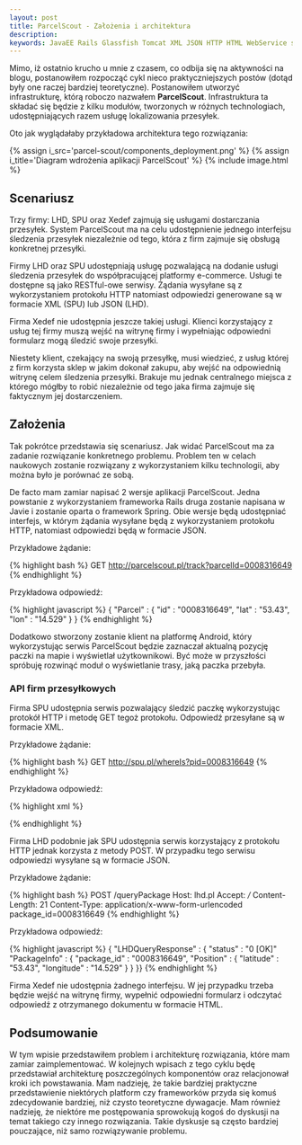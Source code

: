```yaml
---
layout: post
title: ParcelScout - Założenia i architektura
description:
keywords: JavaEE Rails Glassfish Tomcat XML JSON HTTP HTML WebService serwis REST RESTful
---
```

Mimo, iż ostatnio krucho u mnie z czasem, co odbija się na aktywności na blogu, postanowiłem
rozpocząć cykl nieco praktyczniejszych postów (dotąd były one raczej bardziej teoretyczne).
Postanowiłem utworzyć infrastrukturę, którą roboczo nazwałem **ParcelScout**. Infrastruktura
ta składać się będzie z kilku modułów, tworzonych w różnych technologiach, udostępniających
razem usługę lokalizowania przesyłek.

Oto jak wyglądałaby przykładowa architektura tego rozwiązania:

{% assign i_src='parcel-scout/components_deployment.png' %}
{% assign i_title='Diagram wdrożenia aplikacji ParcelScout' %}
{% include image.html %}

## Scenariusz

Trzy firmy: LHD, SPU oraz Xedef zajmują się usługami dostarczania przesyłek. System ParcelScout
ma na celu udostępnienie jednego interfejsu śledzenia przesyłek niezależnie od tego, która
z firm zajmuje się obsługą konkretnej przesyłki.

Firmy LHD oraz SPU udostępniają usługę pozwalającą na dodanie usługi śledzenia przesyłek do
współpracującej platformy e-commerce. Usługi te dostępne są jako RESTful-owe serwisy. Żądania
wysyłane są z wykorzystaniem protokołu HTTP natomiast odpowiedzi generowane są w formacie XML (SPU)
lub JSON (LHD).

Firma Xedef nie udostępnia jeszcze takiej usługi. Klienci korzystający z usług tej firmy muszą
wejść na witrynę firmy i wypełniając odpowiedni formularz mogą śledzić swoje przesyłki.

Niestety klient, czekający na swoją przesyłkę, musi wiedzieć, z usług której
z firm korzysta sklep w jakim dokonał zakupu, aby wejść na odpowiednią witrynę celem śledzenia
przesyłki. Brakuje mu jednak centralnego miejsca z którego mógłby to robić niezależnie od tego
jaka firma zajmuje się faktycznym jej dostarczeniem.

## Założenia

Tak pokrótce przedstawia się scenariusz. Jak widać ParcelScout ma za zadanie rozwiązanie konkretnego
problemu. Problem ten w celach naukowych zostanie rozwiązany z wykorzystaniem kilku technologii,
aby można było je porównać ze sobą.

De facto mam zamiar napisać 2 wersje aplikacji ParcelScout. Jedna powstanie z wykorzystaniem
frameworka Rails druga zostanie napisana w Javie i zostanie oparta o framework Spring. Obie wersje będą
udostępniać interfejs, w którym żądania wysyłane będą z wykorzystaniem protokołu HTTP, natomiast
odpowiedzi będą w formacie JSON.

Przykładowe żądanie:

{% highlight bash %}
GET http://parcelscout.pl/track?parcelId=0008316649
{% endhighlight %}

Przykładowa odpowiedź:

{% highlight javascript %}
{ "Parcel" : { "id" : "0008316649", "lat" : "53.43", "lon" : "14.529" } }
{% endhighlight %}

Dodatkowo stworzony zostanie klient na platformę Android, który wykorzystując serwis ParcelScout będzie
zaznaczał aktualną pozycję paczki na mapie i wyświetlał użytkownikowi. Być może w przyszłości spróbuję rozwinąć moduł o
wyświetlanie trasy, jaką paczka przebyła.

### API firm przesyłkowych

Firma SPU udostępnia serwis pozwalający śledzić paczkę wykorzystując protokół HTTP i metodę GET tegoż protokołu. Odpowiedź przesyłane
są w formacie XML.

Przykładowe żądanie:

{% highlight bash %}
GET http://spu.pl/whereIs?pid=0008316649
{% endhighlight %}

Przykładowa odpowiedź:

{% highlight xml %}
<?xml version="1.0" encoding="UTF-8"?> 
<response status="101">
  <package id="0008316649">
    <position latitude="53.43" longitude="14.529" />
  </package>
</response>
{% endhighlight %}

Firma LHD podobnie jak SPU udostępnia serwis korzystający z protokołu HTTP jednak korzysta z metody POST. W przypadku tego serwisu
odpowiedzi wysyłane są w formacie JSON.

Przykładowe żądanie:

{% highlight bash %}
POST /queryPackage
Host: lhd.pl
Accept: */*
Content-Length: 21
Content-Type: application/x-www-form-urlencoded
package_id=0008316649
{% endhighlight %}

Przykładowa odpowiedź:

{% highlight javascript %}
{ "LHDQueryResponse" : {
  "status" : "0 [OK]"
  "PackageInfo" : {
    "package_id" : "0008316649",
    "Position" : {
      "latitude" : "53.43",
      "longitude" : "14.529"
    }
  }
}}
{% endhighlight %}

Firma Xedef nie udostępnia żadnego interfejsu. W jej przypadku trzeba będzie wejść na witrynę firmy, wypełnić
odpowiedni formularz i odczytać odpowiedź z otrzymanego dokumentu w formacie HTML.

## Podsumowanie

W tym wpisie przedstawiłem problem i architekturę rozwiązania, które mam zamiar zaimplementować. W kolejnych wpisach z tego
cyklu będę przedstawiał architekturę poszczególnych komponentów oraz relacjonował kroki ich powstawania. Mam nadzieję,
że takie bardziej praktyczne przedstawienie niektórych platform czy frameworków przyda się komuś zdecydowanie bardziej,
niż czysto teoretyczne dywagacje. Mam również nadzieję, że niektóre me postępowania sprowokują kogoś do dyskusji na temat
takiego czy innego rozwiązania. Takie dyskusje są często bardziej pouczające, niż samo rozwiązywanie problemu.